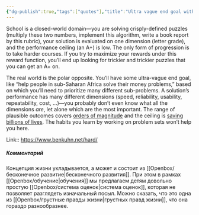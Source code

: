 ```yaml
---
{"dg-publish":true,"tags":["quotes"],"title":"Ultra vague end goal with many dimensions","date":"2021-10-22T16:01:00+03:00","modified_at":"2022-06-07T09:23:22+03:00","alias":"Ultra vague end goal with many dimensions","dg-path":"/quotes/202110221601.md","permalink":"/quotes/202110221601/","dgPassFrontmatter":true}
---
```



School is a closed-world domain—you are solving crisply-defined puzzles (multiply these two numbers, implement this algorithm, write a book report by this rubric), your solution is evaluated on one dimension (letter grade), and the performance ceiling (an A+) is low. The only form of progression is to take harder courses. If you try to maximize your rewards under this reward function, you’ll end up looking for trickier and trickier puzzles that you can get an A+ on.

The real world is the polar opposite. You’ll have some ultra-vague end goal, like “help people in sub-Saharan Africa solve their money problems,” based on which you’ll need to prioritize many different sub-problems. A solution’s performance has many different dimensions (speed, reliability, usability, repeatability, cost, …)—you probably don’t even know what all the dimensions _are_, let alone which are the most important. The range of plausible outcomes covers [orders of magnitude](http://www.paulgraham.com/swan.html) and the ceiling is [saving billions of lives](https://en.wikipedia.org/wiki/Norman_Borlaug). The habits you learn by working on problem sets won’t help you here.

Link:: https://www.benkuhn.net/hard/

##### Комментарий

Концепция жизни укладывается, а может и состоит из [[Openbox/бесконечное развитие\|бесконечного развития]]. При этом в рамках [[Openbox/обучение\|обучения]] мы предлагаем детям довольно простую [[Openbox/система оценок\|система оценок]], которая не позволяет разглядеть изначальный посыл. Можно сказать, что это одна из [[Openbox/грустные правды жизни\|грустных правд жизни]], что она гораздо разнообразнее.

